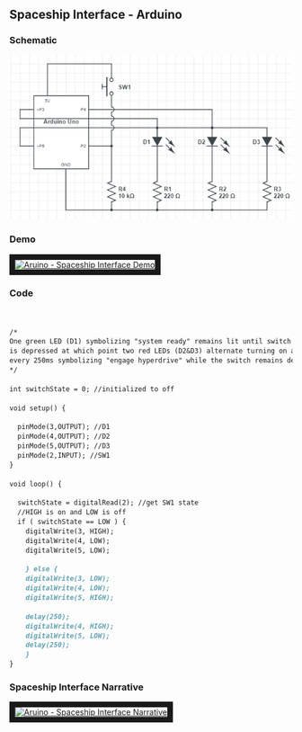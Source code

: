 ## Spaceship Interface - Arduino

### Schematic

<img src = "images/spaceShipInterfaceSchematic.png">

### Demo

<a href="http://www.youtube.com/watch?feature=player_embedded&v=XCVt5tGuaa8
" target="_blank"><img src="http://img.youtube.com/vi/XCVt5tGuaa8/0.jpg" 
alt="Aruino - Spaceship Interface Demo" width="240" height="180" border="10" /></a>

### Code

```markdown


/*
One green LED (D1) symbolizing "system ready" remains lit until switch (SW1)
is depressed at which point two red LEDs (D2&D3) alternate turning on and off
every 250ms symbolizing "engage hyperdrive" while the switch remains depressed.
*/

int switchState = 0; //initialized to off

void setup() {

  pinMode(3,OUTPUT); //D1
  pinMode(4,OUTPUT); //D2
  pinMode(5,OUTPUT); //D3
  pinMode(2,INPUT); //SW1
}

void loop() {

  switchState = digitalRead(2); //get SW1 state
  //HIGH is on and LOW is off
  if ( switchState == LOW ) {
    digitalWrite(3, HIGH);
    digitalWrite(4, LOW);
    digitalWrite(5, LOW);

    } else {
    digitalWrite(3, LOW);
    digitalWrite(4, LOW);
    digitalWrite(5, HIGH);
    
    delay(250);
    digitalWrite(4, HIGH);
    digitalWrite(5, LOW);
    delay(250);
    }
}
```
### Spaceship Interface Narrative

<a href="http://www.youtube.com/watch?feature=player_embedded&v=_uJQshS_Upg
" target="_blank"><img src="http://img.youtube.com/vi/_uJQshS_Upg/0.jpg" 
alt="Aruino - Spaceship Interface Narrative" width="240" height="180" border="10" /></a>
